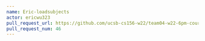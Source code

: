 ```yaml
---
name: Eric-loadsubjects
actor: ericwu323
pull_request_url: https://github.com/ucsb-cs156-w22/team04-w22-6pm-courses/pull/46
pull_request_num: 46
---
```

